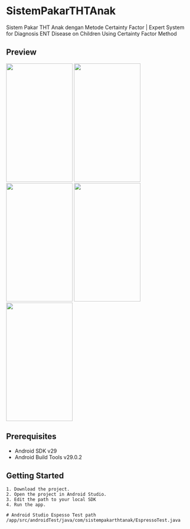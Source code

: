 # SistemPakarTHTAnak
 Sistem Pakar THT Anak dengan Metode Certainty Factor | Expert System for Diagnosis ENT Disease on Children Using Certainty Factor Method

Preview
--------------

<img src="https://i.ibb.co/9GZDnnc/Preview1.png" height="320" width="180"/> <img src="https://i.ibb.co/gDBnYXJ/Preview2.png" height="320" width="180"/> <img src="https://i.ibb.co/2MRK6XC/Preview3.png" height="320" width="180"/> <img src="https://i.ibb.co/RTQv6kJ/Preview4.png" height="320" width="180"/> <img src="https://i.ibb.co/JmWw0hL/Preview5.png" height="320" width="180"/>

Prerequisites
--------------

- Android SDK v29
- Android Build Tools v29.0.2

Getting Started
---------------

```
1. Download the project.
2. Open the project in Android Studio.
3. Edit the path to your local SDK
4. Run the app.

# Android Studio Espesso Test path
/app/src/androidTest/java/com/sistempakarthtanak/EspressoTest.java
```
